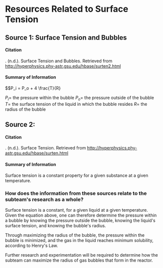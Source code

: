 # Resources Related to Surface Tension
## Source 1: Surface Tension and Bubbles
#### Citation
. (n.d.). Surface Tension and Bubbles. Retrieved from http://hyperphysics.phy-astr.gsu.edu/hbase/surten2.html

#### Summary of Information
$$P_i = P_o + 4 \frac{T}{R}

$P_i =$ the pressure within the bubble
$P_o =$ the pressure outside of the bubble
$T =$ the surface tension of the liquid in which the bubble resides
$R =$ the radius of the bubble

## Source 2:
#### Citation
. (n.d.). Surface Tension. Retrieved from http://hyperphysics.phy-astr.gsu.edu/hbase/surten.html

#### Summary of Information
Surface tension is a constant property for a given substance at a given temperature.


### How does the information from these sources relate to the subteam's research as a whole?
Surface tension is a constant, for a given liquid at a given temperature. Given the equation above, one can therefore determine the pressure within a bubble by knowing the pressure outside the bubble, knowing the liquid's surface tension, and knowing the bubble's radius.

Through maximizing the radius of the bubble, the pressure within the bubble is minimized, and the gas in the liquid reaches minimum solubility, according to Henry's Law.

Further research and experimentation will be required to determine how the subteam can maximize the radius of gas bubbles that form in the reactor.
